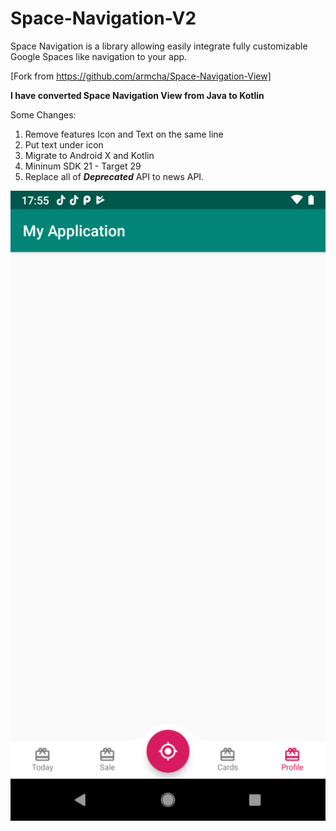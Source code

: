 ﻿
# Space-Navigation-V2 
Space Navigation is a library allowing easily integrate fully customizable Google Spaces like navigation to your app.

[Fork from https://github.com/armcha/Space-Navigation-View] 

**I have converted Space Navigation View from Java to Kotlin**

Some Changes:
1. Remove features Icon and Text on the same line 
2. Put text under icon
3. Migrate to Android X and Kotlin 
4. Mininum SDK 21 - Target 29
5. Replace all of ***Deprecated*** API to news API.

![New Changes](screens/Screenshot.png)
